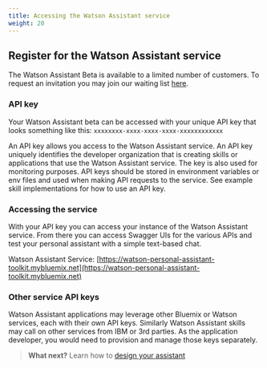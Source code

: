 ```yaml
---
title: Accessing the Watson Assistant service
weight: 20
---
```

## Register for the Watson Assistant service
The Watson Assistant Beta is available to a limited number of customers. To request an invitation you may join our waiting list [here](https://developer.ibm.com/iot/watson-assistant/). 

### API key
Your Watson Assistant beta can be accessed with your unique API key that looks something like this: 
`xxxxxxxx-xxxx-xxxx-xxxx-xxxxxxxxxxxx`

An API key allows you access to the Watson Assistant service.  An API key uniquely identifies the developer organization that is creating skills or applications that use the Watson Assistant service.  The key is also used for monitoring purposes. API keys should be stored in environment variables or env files and used when making API requests to the service.  See example skill implementations for how to use an API key.

### Accessing the service
With your API key you can access your instance of the Watson Assistant service. From there you can access Swagger UIs for the various APIs and test your personal assistant with a simple text-based chat.

Watson Assistant Service: [https://watson-personal-assistant-toolkit.mybluemix.net](https://watson-personal-assistant-toolkit.mybluemix.net) 


### Other service API keys
Watson Assistant applications may leverage other Bluemix or Watson services, each with their own API keys. Similarly Watson Assistant skills may call on other services from IBM or 3rd parties. As the application developer, you would need to provision and manage those keys separately.

>**What next?**  Learn how to [design your assistant]({{site.baseurl}}/design/how-to-design-your-assistant)
